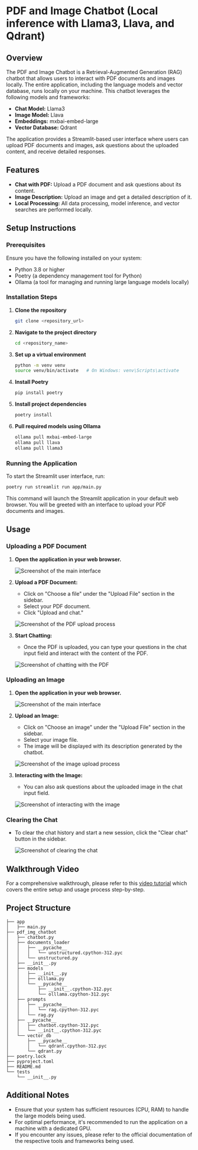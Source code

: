 # PDF and Image Chatbot (Local inference with Llama3, Llava, and Qdrant)

## Overview

The PDF and Image Chatbot is a Retrieval-Augmented Generation (RAG) chatbot that allows users to interact with PDF documents and images locally. The entire application, including the language models and vector database, runs locally on your machine. This chatbot leverages the following models and frameworks:
- **Chat Model:** Llama3
- **Image Model:** Llava
- **Embeddings:** mxbai-embed-large
- **Vector Database:** Qdrant

The application provides a Streamlit-based user interface where users can upload PDF documents and images, ask questions about the uploaded content, and receive detailed responses. 

## Features
- **Chat with PDF:** Upload a PDF document and ask questions about its content.
- **Image Description:** Upload an image and get a detailed description of it.
- **Local Processing:** All data processing, model inference, and vector searches are performed locally.

## Setup Instructions

### Prerequisites
Ensure you have the following installed on your system:
- Python 3.8 or higher
- Poetry (a dependency management tool for Python)
- Ollama (a tool for managing and running large language models locally)

### Installation Steps

1. **Clone the repository**
   ```sh
   git clone <repository_url>
   ```

2. **Navigate to the project directory**
   ```sh
   cd <repository_name>
   ```

3. **Set up a virtual environment**
   ```sh
   python -m venv venv
   source venv/bin/activate   # On Windows: venv\Scripts\activate
   ```

4. **Install Poetry**
   ```sh
   pip install poetry
   ```

5. **Install project dependencies**
   ```sh
   poetry install
   ```

6. **Pull required models using Ollama**
   ```sh
   ollama pull mxbai-embed-large
   ollama pull llava
   ollama pull llama3
   ```

### Running the Application

To start the Streamlit user interface, run:
```sh
poetry run streamlit run app/main.py
```

This command will launch the Streamlit application in your default web browser. You will be greeted with an interface to upload your PDF documents and images.

## Usage

### Uploading a PDF Document

1. **Open the application in your web browser.**
   
   ![Screenshot of the main interface](#)
   
2. **Upload a PDF Document:**
   - Click on "Choose a file" under the "Upload File" section in the sidebar.
   - Select your PDF document.
   - Click "Upload and chat."

   ![Screenshot of the PDF upload process](#)

3. **Start Chatting:**
   - Once the PDF is uploaded, you can type your questions in the chat input field and interact with the content of the PDF.
   
   ![Screenshot of chatting with the PDF](#)

### Uploading an Image

1. **Open the application in your web browser.**
   
   ![Screenshot of the main interface](#)

2. **Upload an Image:**
   - Click on "Choose an image" under the "Upload File" section in the sidebar.
   - Select your image file.
   - The image will be displayed with its description generated by the chatbot.

   ![Screenshot of the image upload process](#)

3. **Interacting with the Image:**
   - You can also ask questions about the uploaded image in the chat input field.
   
   ![Screenshot of interacting with the image](#)

### Clearing the Chat

- To clear the chat history and start a new session, click the "Clear chat" button in the sidebar.

   ![Screenshot of clearing the chat](#)

## Walkthrough Video

For a comprehensive walkthrough, please refer to this [video tutorial](#) which covers the entire setup and usage process step-by-step.

## Project Structure

```
├── app
│   ├── main.py
├── pdf_img_chatbot
│   ├── chatbot.py
│   ├── documents_loader
│   │   ├── __pycache__
│   │   │   └── unstructured.cpython-312.pyc
│   │   └── unstructured.py
│   ├── __init__.py
│   ├── models
│   │   ├── __init__.py
│   │   ├── olllama.py
│   │   └── __pycache__
│   │       ├── __init__.cpython-312.pyc
│   │       └── olllama.cpython-312.pyc
│   ├── prompts
│   │   ├── __pycache__
│   │   │   └── rag.cpython-312.pyc
│   │   └── rag.py
│   ├── __pycache__
│   │   ├── chatbot.cpython-312.pyc
│   │   └── __init__.cpython-312.pyc
│   └── vector_db
│       ├── __pycache__
│       │   └── qdrant.cpython-312.pyc
│       └── qdrant.py
├── poetry.lock
├── pyproject.toml
├── README.md
└── tests
    └── __init__.py
```

## Additional Notes

- Ensure that your system has sufficient resources (CPU, RAM) to handle the large models being used.
- For optimal performance, it's recommended to run the application on a machine with a dedicated GPU.
- If you encounter any issues, please refer to the official documentation of the respective tools and frameworks being used.

